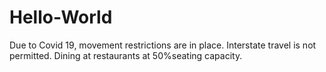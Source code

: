 # Hello-World
Due to Covid 19, movement restrictions are in place.
Interstate travel is not permitted.
Dining at restaurants at 50%seating capacity.
